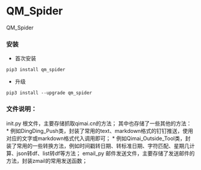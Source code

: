 # QM_Spider
QM_Spider

### 安装
* 首次安装
```
pip3 install qm_spider
```
* 升级
```
pip3 install --upgrade qm_spider
```


### 文件说明：
init.py
  根文件，主要存储抓取qimai.cn的方法；
  其中也存储了一些其他的方法：
    * 例如DingDing_Push类，封装了常用的text、markdown格式的钉钉推送，使用对应的文字或markdown格式代入调用即可；
    * 例如Qimai_Outside_Tool类，封装了常用的一些转换方法，例如时间戳转日期、转标准日期、字符匹配、星期几计算、json转df、list转df等方法；
email_py
  邮件发送文件，主要存储了发送邮件的方法，封装zmail的常用发送函数；

  
